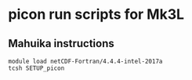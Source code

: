 # picon run scripts for Mk3L

## Mahuika instructions

```
module load netCDF-Fortran/4.4.4-intel-2017a
tcsh SETUP_picon
```
